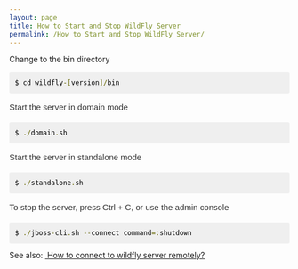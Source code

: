 ```yaml
---
layout: page
title: How to Start and Stop WildFly Server
permalink: /How to Start and Stop WildFly Server/
---
```


Change to the bin directory
<div style="color: #333333; font-family: Helvetica, arial, freesans, clean, sans-serif; font-size: 15px; line-height: 25px; margin-bottom: 15px; margin-top: 15px;">
<pre class="prettyprint " style="background: rgb(239, 239, 239); border-radius: 3px; border: none; font-family: Menlo, 'Bitstream Vera Sans Mono', 'DejaVu Sans Mono', Monaco, Consolas, monospace; font-size: 12px; line-height: 1.5; padding: 10px; white-space: pre-wrap;"><span class="pln" style="color: black;">$ cd wildfly</span><span class="pun" style="color: #666600;">-[</span><span class="pln" style="color: black;">version</span><span class="pun" style="color: #666600;">]/</span><span class="pln" style="color: black;">bin</span></pre>
Start the server in domain mode</div>
<div style="color: #333333; font-family: Helvetica, arial, freesans, clean, sans-serif; font-size: 15px; line-height: 25px; margin-bottom: 15px; margin-top: 15px;">
<pre class="prettyprint " style="background: rgb(239, 239, 239); border-radius: 3px; border: none; font-family: Menlo, 'Bitstream Vera Sans Mono', 'DejaVu Sans Mono', Monaco, Consolas, monospace; font-size: 12px; line-height: 1.5; padding: 10px; white-space: pre-wrap;"><span class="pln" style="color: black;">$ </span><span class="pun" style="color: #666600;">./</span><span class="pln" style="color: black;">domain</span><span class="pun" style="color: #666600;">.</span><span class="pln" style="color: black;">sh</span></pre>
Start the server in standalone mode</div>
<div style="color: #333333; font-family: Helvetica, arial, freesans, clean, sans-serif; font-size: 15px; line-height: 25px; margin-bottom: 15px; margin-top: 15px;">
<pre class="prettyprint " style="background: rgb(239, 239, 239); border-radius: 3px; border: none; font-family: Menlo, 'Bitstream Vera Sans Mono', 'DejaVu Sans Mono', Monaco, Consolas, monospace; font-size: 12px; line-height: 1.5; padding: 10px; white-space: pre-wrap;"><span class="pln" style="color: black;">$ </span><span class="pun" style="color: #666600;">./</span><span class="pln" style="color: black;">standalone</span><span class="pun" style="color: #666600;">.</span><span class="pln" style="color: black;">sh</span></pre>
To stop the server, press Ctrl + C, or use the admin console</div>
<pre class="prettyprint " style="background: rgb(239, 239, 239); border-radius: 3px; border: none; color: #333333; font-family: Menlo, 'Bitstream Vera Sans Mono', 'DejaVu Sans Mono', Monaco, Consolas, monospace; font-size: 12px; line-height: 1.5; padding: 10px; white-space: pre-wrap;"><span class="pln" style="color: black;">$ </span><span class="pun" style="color: #666600;">./</span><span class="pln" style="color: black;">jboss</span><span class="pun" style="color: #666600;">-</span><span class="pln" style="color: black;">cli</span><span class="pun" style="color: #666600;">.</span><span class="pln" style="color: black;">sh </span><span class="pun" style="color: #666600;">--</span><span class="pln" style="color: black;">connect command</span><span class="pun" style="color: #666600;">=:</span><span class="pln" style="color: black;">shutdown</span></pre>
See also:
<a href="http://it.i88.ca/2013/11/why-cant-i-connect-to-wildfly-server.html" target="_blank">&nbsp;How to connect to wildfly server remotely?</a>
